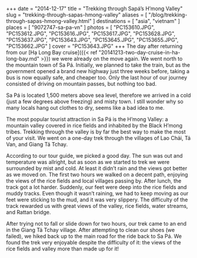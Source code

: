 +++
date    = "2014-12-17"
title   = "Trekking through Sapá’s H’mong Valley"
slug    = "trekking-through-sapas-hmong-valley"
aliases = [ "/blog/trekking-through-sapas-hmong-valley.html" ]
destinations = [ "asia", "vietnam" ]
places  = [ "9072747-sa-pa-vn" ]
photos  = [
  "PC153610.JPG", "PC153612.JPG", "PC153616.JPG", "PC153617.JPG", "PC153628.JPG",
  "PC153637.JPG", "PC153643.JPG", "PC153645.JPG", "PC153655.JPG", "PC153662.JPG"
]
cover = "PC153643.JPG"
+++
The day after returning from our [Hạ Long Bay cruise]({{< ref "20141213-two-day-cruise-in-ha-long-bay.md" >}}) we were already on the move again. We went north to the mountain town of Sa Pá. Initially, we planned to take the train, but as the government opened a brand new highway just three weeks before, taking a bus is now equally safe, and cheaper too. Only the last hour of our journey consisted of driving on mountain passes, but nothing too bad.
<!--more-->

Sa Pá is located 1,500 meters above sea level, therefore we arrived in a cold (just a few degrees above freezing) and misty town. I still wonder why so many locals hang out clothes to dry, seems like a bad idea to me.

The most popular tourist attraction in Sa Pá is the H’mong Valley: a mountain valley covered in rice fields and inhabited by the Black H’mong tribes. Trekking through the valley is by far the best way to make the most of your visit. We went on a one-day trek through the villages of Lao Chải, Tả Van, and Giang Tả Tchay.

According to our tour guide, we picked a good day. The sun was out and temperature was allright, but as soon as we started to trek we were surrounded by mist and cold. At least it didn’t rain and the views got better as we moved on. The first two hours we walked on a decent path, enjoying the views of the rice fields and local villages passing by. After lunch, the track got a lot harder. Suddenly, our feet were deep into the rice fields and muddy tracks. Even though it wasn’t raining, we had to keep moving as our feet were sticking to the mud, and it was very slippery. The difficulty of the track rewarded us with great views of the valley, rice fields, water streams, and Rattan bridge.

After trying not to fall or slide down for two hours, our trek came to an end in the Giang Tả Tchay village. After attempting to clean our shoes (we failed), we hiked back up to the main road for the ride back to Sa Pá. We found the trek very enjoyable despite the difficulty of it: the views of the rice fields and valley more than made up for it!
